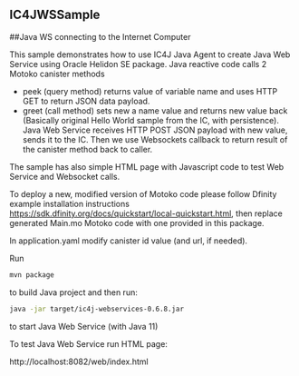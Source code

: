 ## IC4JWSSample
##Java WS connecting to the Internet Computer

This sample demonstrates how to use IC4J Java Agent to create Java Web Service using Oracle Helidon SE package. 
Java reactive code calls 2 Motoko canister methods
- peek (query method) returns value of variable name and uses HTTP GET to return JSON data payload.
- greet (call method) sets new a name value and returns new value back (Basically original Hello World sample from the IC, with persistence). Java Web Service receives HTTP POST JSON payload with new value, sends it to the IC. Then we use Websockets callback to return result of the canister method back to caller.

The sample has also simple HTML page with Javascript code to test Web Service and Websocket calls.

To deploy a new, modified version of Motoko code please follow Dfinity example installation instructions https://sdk.dfinity.org/docs/quickstart/local-quickstart.html, then replace generated Main.mo Motoko code with one provided in this package.

In application.yaml modify canister id value (and url, if needed).

Run 
```bash
mvn package
```

to build Java project and then run: 

```bash
java -jar target/ic4j-webservices-0.6.8.jar
```

to start Java Web Service (with Java 11)


To test Java Web Service run HTML page:

http://localhost:8082/web/index.html




